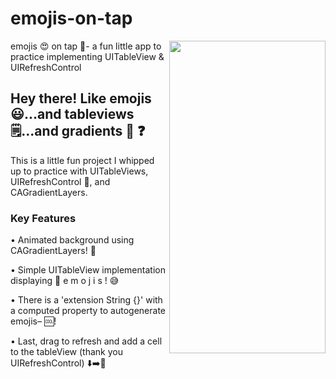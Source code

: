 # emojis-on-tap
<img src="https://media.giphy.com/media/KBUqhaEIa9WuaQL0z5/giphy.gif" width="250" height="500" img align="right">
emojis 😍 on tap 🍻- a fun little app to practice implementing UITableView &amp; UIRefreshControl

## Hey there! Like emojis😃...and tableviews🗒️...and gradients 🌈 ❓
This is a little fun project I whipped up to practice with UITableViews, UIRefreshControl 🔄, and CAGradientLayers. 

### Key Features
• Animated background using CAGradientLayers! 🎨

• Simple UITableView implementation displaying 🗿 e m o j i s ! 😅

• There is a 'extension String {}' with a computed property to autogenerate emojis– 🆒!

• Last, drag to refresh and add a cell to the tableView (thank you UIRefreshControl) ⬇️➡️🔄







